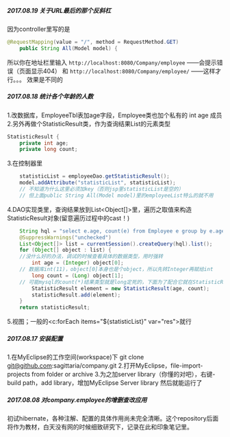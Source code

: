 ﻿##### 2017.08.19 关于URL最后的那个**反斜杠**
因为controller里写的是
```java
@RequestMapping(value = "/", method = RequestMethod.GET)
    public String All(Model model) {
```
所以你在地址栏里输入
`http://localhost:8080/Company/employee`      ——会提示错误（页面显示404）
和
`http://localhost:8080/Company/employee/`     ——这样才行。。。
效果是不同的

##### 2017.08.18 统计各个年龄的人数
1.改数据库，EmployeeTbl表加age字段，Employee类也加个私有的 int age 成员
2.另外再做个StatisticResult类，作为查询结果List的元素类型
```java
StatisticResult {
    private int age;
    private long count;
```
3.在控制器里
```java
    statisticList = employeeDao.getStatisticResult();
    model.addAttribute("statisticList", statisticList);
    // 不知道为什么这里必须加key（否则jsp里statisticList是空的）
    // 但上面public String All(Model model)里的employeeList特么的就不用
```
4.DAO实现类里，查询结果放到List<Object[]>里，遍历之取值来构造StatisticResult对象(留意遍历过程中的cast！)
```java
    String hql = "select e.age, count(e) from Employee e group by e.age order by e.age desc";
    @SuppressWarnings("unchecked")
    List<Object[]> list = currentSession().createQuery(hql).list();
    for (Object[] object : list) {      
    //没什么好的办法，调试的时候查看具体的数据类型，用时强转
        int age = (Integer) object[0];  
    // 数据库int(11)，object[0]本身也是个object，所以先转Integer再赋给int
        long count = (Long) object[1];  
    // 可能mysql的count(*)结果类型就是long定死的，下面为了配合它就在StatisticResult里也写long
        StatisticResult element = new StatisticResult(age, count);
        statisticResult.add(element);
    }
    return statisticResult;
```
5.视图；一般的<c:forEach items="${statisticList}" var="res">就行


##### 2017.08.17 安装配置
1.在MyEclipse的工作空间(workspace)下 git clone git@github.com:sagittaria/company.git
2.打开MyEclipse，file-import-projects from folder or archive
3.为之加server library（你懂的对吧），右键-build path，add library，增加MyEclipse Server library
然后就能运行了

##### 2017.08.08 对company.employee的增删查改应用
初试hibernate，各种注解、配置的具体作用尚未完全清晰。这个repository后面将作为教材，白天没有网的时候细致研究下，记录在此和印象笔记里。